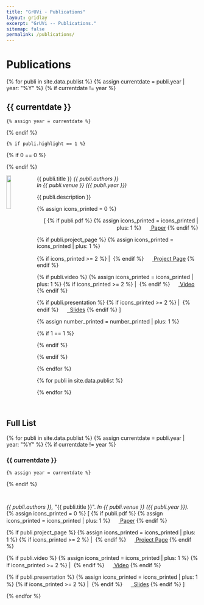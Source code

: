 ```yaml
---
title: "GrUVi - Publications"
layout: gridlay
excerpt: "GrUVi -- Publications."
sitemap: false
permalink: /publications/
---
```


# Publications

{% for publi in site.data.publist %}
  {% assign currentdate = publi.year | year: "%Y" %}
  {% if currentdate != year %}


## {{ currentdate }}

    {% assign year = currentdate %} 
  {% endif %}


    {% if publi.highlight == 1 %}

{% if 0 == 0 %}
<div class="row">
{% endif %}

<div class="col-sm-12 clearfix">
 <div class="well clearfix">


  <img src="{{ site.url }}{{ site.baseurl }}/images/pubpic/{{ publi.image }}" class="img-responsive" width="15%" style="float: left; min-width: 80px;" />

<pubtit>{{ publi.title }}</pubtit>
<em>{{ publi.authors }}</em><br>
<em>In {{ publi.venue }} ({{ publi.year }})</em>

<p>{{ publi.description }}</p>


{% assign icons_printed = 0 %}
<p style="text-align: right;">
[
{% if publi.pdf %}
{% assign icons_printed = icons_printed | plus: 1 %}
<a target="_blank" href="{{ site.url }}{{ site.baseurl }}/pdfs/{{ publi.pdf }}">
   <img src="{{ site.url }}{{ site.baseurl }}/images/icons/icon_pdf.gif" style="cursor: pointer; margin-bottom: 0px; margin-top: 0px; margin-right: 2px; border-radius:2%;" height="16" border="0" width="16" />
Paper</a>
{% endif %}

{% if publi.project_page %}
{% assign icons_printed = icons_printed | plus: 1 %}

{% if icons_printed >= 2 %}
&#32;|&nbsp;
{% endif %}
<a target="_blank" href="{{ publi.project_page }}">
   <img src="{{ site.url }}{{ site.baseurl }}/images/icons/project_page.png" style="cursor: pointer; margin-bottom: 0px; margin-top: 0px; margin-right: 2px; border-radius:2%;" height="16" border="0" width="16" />
Project&nbsp;Page</a>
{% endif %}

{% if publi.video %}
{% assign icons_printed = icons_printed | plus: 1 %}
{% if icons_printed >= 2 %}
&#32;|&nbsp;
{% endif %}
<a href="{{ publi.video }}" target="_blank">
   <img src="{{ site.url }}{{ site.baseurl }}/images/icons/icon_youtube.png" style="cursor: pointer; margin-bottom: 0px; margin-top: 0px; margin-right: 2px; border-radius:2%;" height="16" border="0" width="16" />
Video</a>
{% endif %}

{% if publi.presentation %}
{% if icons_printed >= 2 %}
&#32;|&nbsp;
{% endif %}
<a target="_blank" href="{{ site.url }}{{ site.baseurl }}/presentations/{{ publi.presentation }}">
   <img src="{{ site.url }}{{ site.baseurl }}/images/icons/icon_ppt.gif" style="cursor: pointer; margin-bottom: 0px; margin-top: 0px; margin-right: 2px; border-radius:2%;" height="16" border="0" width="16" />&nbsp;
Slides</a>
{% endif %}
]</p>

 </div>
</div>


{% assign number_printed = number_printed | plus: 1 %}

{% if 1 == 1 %}
</div>
{% endif %}

{% endif %}


{% endfor %}



{% for publi in site.data.publist %}


{% endfor %}



<p> &nbsp; </p>


## Full List

{% for publi in site.data.publist %}
  {% assign currentdate = publi.year | year: "%Y" %}
  {% if currentdate != year %}


### {{ currentdate }}

    {% assign year = currentdate %} 
  {% endif %}


<p style="padding-bottom: 15px">

<em>{{ publi.authors }},</em> <pubtit>&quot;{{ publi.title }}&quot;.</pubtit> <em>In {{ publi.venue }} ({{ publi.year }}).</em>
<br>
{% assign icons_printed = 0 %}
[
{% if publi.pdf %}
{% assign icons_printed = icons_printed | plus: 1 %}
<a target="_blank" href="{{ site.url }}{{ site.baseurl }}/pdfs/{{ publi.pdf }}">
   <img src="{{ site.url }}{{ site.baseurl }}/images/icons/icon_pdf.gif" style="cursor: pointer; margin-bottom: 0px; margin-top: 0px; margin-right: 2px; border-radius:2%;" height="16" border="0" width="16" />
Paper</a>
{% endif %}

{% if publi.project_page %}
{% assign icons_printed = icons_printed | plus: 1 %}
{% if icons_printed >= 2 %}
&#32;|&nbsp;
{% endif %}
<a target="_blank" href="{{ publi.project_page }}">
   <img src="{{ site.url }}{{ site.baseurl }}/images/icons/project_page.png" style="cursor: pointer; margin-bottom: 0px; margin-top: 0px; margin-right: 2px; border-radius:2%;" height="16" border="0" width="16" />
Project&nbsp;Page</a>
{% endif %}

{% if publi.video %}
{% assign icons_printed = icons_printed | plus: 1 %}
{% if icons_printed >= 2 %}
&#32;|&nbsp;
{% endif %}
<a href="{{ publi.video }}" target="_blank">
   <img src="{{ site.url }}{{ site.baseurl }}/images/icons/icon_youtube.png" style="cursor: pointer; margin-bottom: 0px; margin-top: 0px; margin-right: 2px; border-radius:2%;" height="16" border="0" width="16" />
Video</a>
{% endif %}

{% if publi.presentation %}
{% assign icons_printed = icons_printed | plus: 1 %}
{% if icons_printed >= 2 %}
&#32;|&nbsp;
{% endif %}
<a target="_blank" href="{{ site.url }}{{ site.baseurl }}/presentations/{{ publi.presentation }}">
   <img src="{{ site.url }}{{ site.baseurl }}/images/icons/icon_ppt.gif" style="cursor: pointer; margin-bottom: 0px; margin-top: 0px; margin-right: 2px; border-radius:2%;" height="16" border="0" width="16" />&nbsp;
Slides</a>
{% endif %}
]
</p>

{% endfor %}


